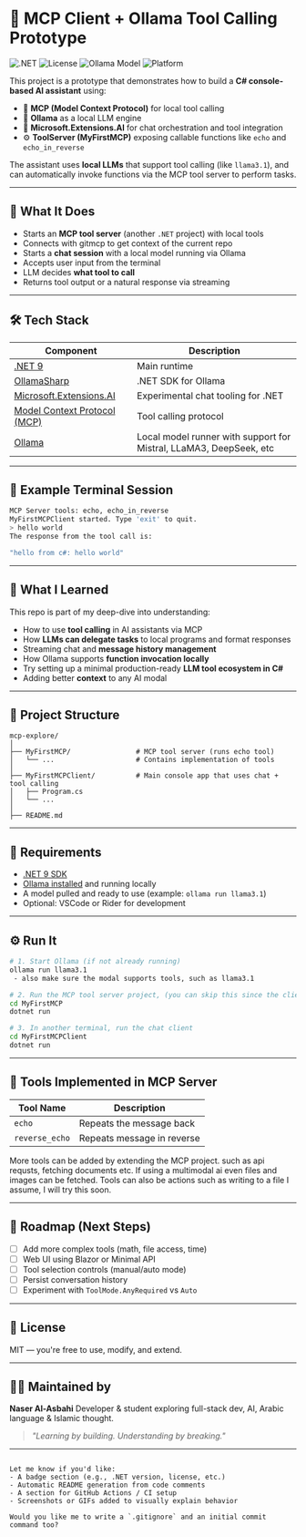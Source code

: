 # 🧠 MCP Client + Ollama Tool Calling Prototype

![.NET](https://img.shields.io/badge/.NET-9.0-blue)
![License](https://img.shields.io/badge/License-MIT-green)
![Ollama Model](https://img.shields.io/badge/Model-Llama3.1-yellow)
![Platform](https://img.shields.io/badge/Platform-Windows%20%7C%20Linux-blue)

This project is a prototype that demonstrates how to build a **C# console-based AI assistant** using:

- 🧰 **MCP (Model Context Protocol)** for local tool calling
- 🦙 **Ollama** as a local LLM engine
- 💬 **Microsoft.Extensions.AI** for chat orchestration and tool integration
- ⚙️ **ToolServer (MyFirstMCP)** exposing callable functions like `echo` and `echo_in_reverse`

The assistant uses **local LLMs** that support tool calling (like `llama3.1`), and can automatically invoke functions via the MCP tool server to perform tasks.

---

## 🚀 What It Does

- Starts an **MCP tool server** (another `.NET` project) with local tools
- Connects with gitmcp to get context of the current repo
- Starts a **chat session** with a local model running via Ollama
- Accepts user input from the terminal
- LLM decides **what tool to call**
- Returns tool output or a natural response via streaming

---

## 🛠️ Tech Stack

| Component                 | Description |
|--------------------------|-------------|
| [.NET 9](https://dotnet.microsoft.com) | Main runtime |
| [OllamaSharp](https://github.com/ollama/ollama-dotnet) | .NET SDK for Ollama |
| [Microsoft.Extensions.AI](https://github.com/dotnet/semantic-kernel) | Experimental chat tooling for .NET |
| [Model Context Protocol (MCP)](https://github.com/modelcontext/protocol) | Tool calling protocol |
| [Ollama](https://ollama.com) | Local model runner with support for Mistral, LLaMA3, DeepSeek, etc |

---

## 🧪 Example Terminal Session

```bash
MCP Server tools: echo, echo_in_reverse
MyFirstMCPClient started. Type 'exit' to quit.
> hello world
The response from the tool call is:

"hello from c#: hello world"
````

---

## 🧠 What I Learned

This repo is part of my deep-dive into understanding:

- How to use **tool calling** in AI assistants via MCP
- How **LLMs can delegate tasks** to local programs and format responses
- Streaming chat and **message history management**
- How Ollama supports **function invocation locally**
- Try setting up a minimal production-ready **LLM tool ecosystem in C#**
- Adding better **context** to any AI modal

---

## 🧩 Project Structure

```text
mcp-explore/
│
├── MyFirstMCP/                # MCP tool server (runs echo tool)
│   └── ...                    # Contains implementation of tools
│
├── MyFirstMCPClient/          # Main console app that uses chat + tool calling
│   ├── Program.cs
│   └── ...
│
├── README.md
```

---

## 🧬 Requirements

- [.NET 9 SDK](https://dotnet.microsoft.com/en-us/download/dotnet/9.0)
- [Ollama installed](https://ollama.com/download) and running locally
- A model pulled and ready to use (example: `ollama run llama3.1`)
- Optional: VSCode or Rider for development

---

## ⚙️ Run It

```bash
# 1. Start Ollama (if not already running)
ollama run llama3.1
 - also make sure the modal supports tools, such as llama3.1

# 2. Run the MCP tool server project, (you can skip this since the client will start this process)
cd MyFirstMCP
dotnet run

# 3. In another terminal, run the chat client
cd MyFirstMCPClient
dotnet run
```

---

## 🧩 Tools Implemented in MCP Server

| Tool Name         | Description                |
| ----------------- | -------------------------- |
| `echo`            | Repeats the message back   |
| `reverse_echo`    | Repeats message in reverse |

More tools can be added by extending the MCP project.
such as api requsts, fetching documents etc.
If using a multimodal ai even files and images can be fetched.
Tools can also be actions such as writing to a file I assume, I will try this soon.

---

## 🧭 Roadmap (Next Steps)

- [ ] Add more complex tools (math, file access, time)
- [ ] Web UI using Blazor or Minimal API
- [ ] Tool selection controls (manual/auto mode)
- [ ] Persist conversation history
- [ ] Experiment with `ToolMode.AnyRequired` vs `Auto`

---

## 📜 License

MIT — you're free to use, modify, and extend.

---

## 🙋‍♂️ Maintained by

**Naser Al-Asbahi**
Developer & student exploring full-stack dev, AI, Arabic language & Islamic thought.

> *"Learning by building. Understanding by breaking."*

---

```text

Let me know if you'd like:
- A badge section (e.g., .NET version, license, etc.)
- Automatic README generation from code comments
- A section for GitHub Actions / CI setup
- Screenshots or GIFs added to visually explain behavior

Would you like me to write a `.gitignore` and an initial commit command too?
```
